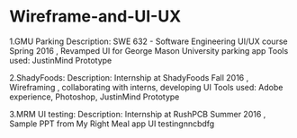 # Wireframe-and-UI-UX

1.GMU Parking
  Description: SWE 632 - Software Engineering UI/UX course Spring 2016 , Revamped UI for George Mason University parking app
  Tools used: JustinMind Prototype 

2.ShadyFoods: 
  Description: Internship at ShadyFoods Fall 2016 , Wireframing , collaborating with interns, developing UI 
  Tools used: Adobe experience, Photoshop, JustinMind Prototype 

3.MRM UI testing:
  Description: Internship at RushPCB Summer 2016 , Sample PPT from My Right Meal app UI testingnncbdfg

